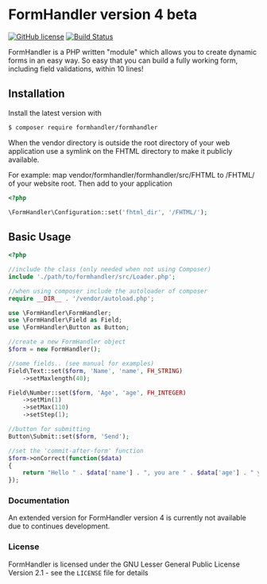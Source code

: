 # FormHandler version 4 beta

[![GitHub license](https://img.shields.io/badge/license-GPLv2-blue.svg)](https://raw.githubusercontent.com/FormHandler/FormHandler/master/LICENSE)
[![Build Status](https://travis-ci.org/FormHandler/FormHandler.svg?branch=master)](https://travis-ci.org/FormHandler/FormHandler)

FormHandler is a PHP written "module" which allows you to create dynamic forms in an easy way.
So easy that you can build a fully working form, including field validations, within 10 lines!

## Installation

Install the latest version with

```bash
$ composer require formhandler/formhandler
```

When the vendor directory is outside the root directory of your web application use a symlink on the FHTML directory to make it publicly available.

For example: map vendor/formhandler/formhandler/src/FHTML to /FHTML/ of your website root. Then add to your application

```php
<?php

\FormHandler\Configuration::set('fhtml_dir', '/FHTML/');
```

## Basic Usage

```php
<?php

//include the class (only needed when not using Composer)
include './path/to/formhandler/src/Loader.php';

//when using composer include the autoloader of composer
require __DIR__ . '/vendor/autoload.php';

use \FormHandler\FormHandler;
use \FormHandler\Field as Field;
use \FormHandler\Button as Button;

//create a new FormHandler object
$form = new FormHandler();

//some fields.. (see manual for examples)
Field\Text::set($form, 'Name', 'name', FH_STRING)
    ->setMaxlength(40);

Field\Number::set($form, 'Age', 'age', FH_INTEGER)
    ->setMin(1)
    ->setMax(110)
    ->setStep(1);

//button for submitting
Button\Submit::set($form, 'Send');

//set the 'commit-after-form' function
$form->onCorrect(function($data)
{
    return "Hello " . $data['name'] . ", you are " . $data['age'] . " years old!";
});
```

### Documentation

An extended version for FormHandler version 4 is currently not available due to continues development. 

### License

FormHandler is licensed under the GNU Lesser General Public License Version 2.1 - see the `LICENSE` file for details
